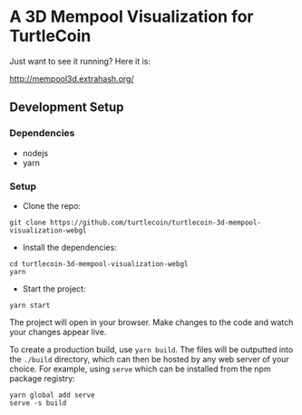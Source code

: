 # A 3D Mempool Visualization for TurtleCoin

Just want to see it running? Here it is:

<http://mempool3d.extrahash.org/>

## Development Setup

### Dependencies

- nodejs
- yarn

### Setup

- Clone the repo:

```shell
git clone https://github.com/turtlecoin/turtlecoin-3d-mempool-visualization-webgl
```

- Install the dependencies:

```shell
cd turtlecoin-3d-mempool-visualization-webgl
yarn
```

- Start the project:

```shell
yarn start
```

The project will open in your browser. Make changes to the code and watch your changes appear live.

To create a production build, use `yarn build`. The files will be outputted into the `./build` directory, which can then be hosted by any web server of your choice. For example, using `serve` which can be installed from the npm package registry:

```shell
yarn global add serve
serve -s build
```
